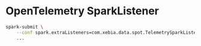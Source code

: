 # OpenTelemetry SparkListener

```bash
spark-submit \
    --conf spark.extraListeners=com.xebia.data.spot.TelemetrySparkListener \
    ...
```
